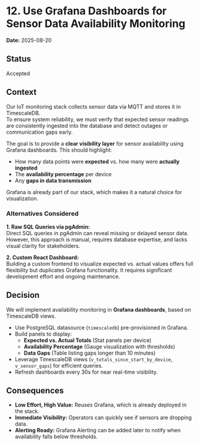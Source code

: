 # 12. Use Grafana Dashboards for Sensor Data Availability Monitoring

**Date:** 2025-08-20

## Status

Accepted

## Context

Our IoT monitoring stack collects sensor data via MQTT and stores it in TimescaleDB.  
To ensure system reliability, we must verify that expected sensor readings are consistently ingested into the database and detect outages or communication gaps early.

The goal is to provide a **clear visibility layer** for sensor availability using Grafana dashboards. This should highlight:

- How many data points were **expected** vs. how many were **actually ingested**
- The **availability percentage** per device
- Any **gaps in data transmission**

Grafana is already part of our stack, which makes it a natural choice for visualization.

### Alternatives Considered

**1. Raw SQL Queries via pgAdmin:**  
Direct SQL queries in pgAdmin can reveal missing or delayed sensor data. However, this approach is manual, requires database expertise, and lacks visual clarity for stakeholders.

**2. Custom React Dashboard:**  
Building a custom frontend to visualize expected vs. actual values offers full flexibility but duplicates Grafana functionality. It requires significant development effort and ongoing maintenance.


## Decision

We will implement availability monitoring in **Grafana dashboards**, based on TimescaleDB views.

- Use PostgreSQL datasource (`timescaledb`) pre-provisioned in Grafana.
- Build panels to display:
  - **Expected vs. Actual Totals** (Stat panels per device)
  - **Availability Percentage** (Gauge visualization with thresholds)
  - **Data Gaps** (Table listing gaps longer than 10 minutes)
- Leverage TimescaleDB views (`v_totals_since_start_by_device`, `v_sensor_gaps`) for efficient queries.
- Refresh dashboards every 30s for near real-time visibility.

## Consequences

* **Low Effort, High Value:** Reuses Grafana, which is already deployed in the stack.
* **Immediate Visibility:** Operators can quickly see if sensors are dropping data.
* **Alerting Ready:** Grafana Alerting can be added later to notify when availability falls below thresholds.


